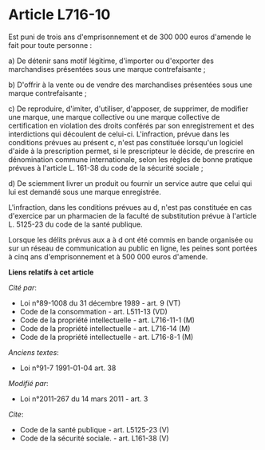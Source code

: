# Article L716-10

Est puni de trois ans d'emprisonnement et de 300 000 euros d'amende le fait pour toute personne : 

a) De détenir sans motif légitime, d'importer ou d'exporter des marchandises présentées sous une marque contrefaisante ; 

b) D'offrir à la vente ou de vendre des marchandises présentées sous une marque contrefaisante ; 

c) De reproduire, d'imiter, d'utiliser, d'apposer, de supprimer, de modifier une marque, une marque collective ou une marque
collective de certification en violation des droits conférés par son enregistrement et des interdictions qui découlent de
celui-ci. L'infraction, prévue dans les conditions prévues au présent c, n'est pas constituée lorsqu'un logiciel d'aide à la
prescription permet, si le prescripteur le décide, de prescrire en dénomination commune internationale, selon les règles de
bonne pratique prévues à l'article L. 161-38 du code de la sécurité sociale ; 

d) De sciemment livrer un produit ou fournir un service autre que celui qui lui est demandé sous une marque enregistrée. 

L'infraction, dans les conditions prévues au d, n'est pas constituée en cas d'exercice par un pharmacien de la faculté de
substitution prévue à l'article L. 5125-23 du code de la santé publique. 

Lorsque les délits prévus aux a à d ont été commis en bande organisée ou sur un réseau de communication au public en ligne,
les peines sont portées à cinq ans d'emprisonnement et à 500 000 euros d'amende.

**Liens relatifs à cet article**

_Cité par_:

  - Loi n°89-1008 du 31 décembre 1989 - art. 9 (VT)
  - Code de la consommation - art. L511-13 (VD)
  - Code de la propriété intellectuelle - art. L716-11-1 (M)
  - Code de la propriété intellectuelle - art. L716-14 (M)
  - Code de la propriété intellectuelle - art. L716-8-1 (M)

_Anciens textes_:

  - Loi n°91-7 1991-01-04 art. 38

_Modifié par_:

  - Loi n°2011-267 du 14 mars 2011 - art. 3

_Cite_:

  - Code de la santé publique - art. L5125-23 (V)
  - Code de la sécurité sociale. - art. L161-38 (V)
